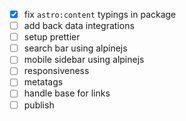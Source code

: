 - [x] fix `astro:content` typings in package
- [ ] add back data integrations
- [ ] setup prettier
- [ ] search bar using alpinejs
- [ ] mobile sidebar using alpinejs
- [ ] responsiveness
- [ ] metatags
- [ ] handle base for links
- [ ] publish